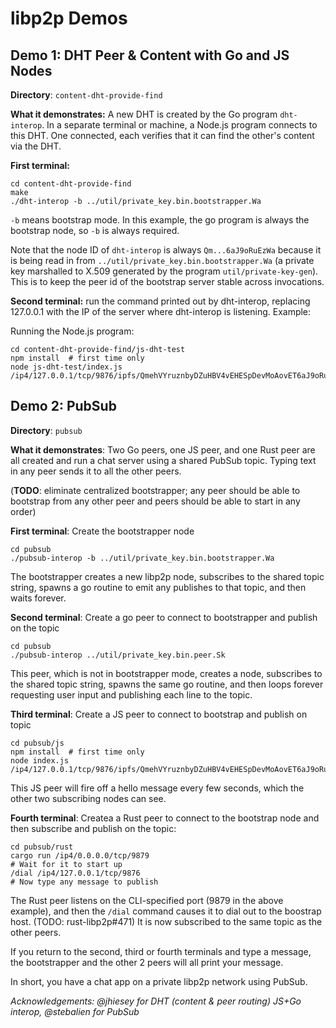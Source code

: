 # libp2p Demos

## Demo 1:  DHT Peer & Content with Go and JS Nodes

**Directory**:  `content-dht-provide-find`

**What it demonstrates:**  A new DHT is created by the Go program `dht-interop`.  In a separate terminal or machine, a Node.js program connects to this DHT.  One connected, each verifies that it can find the other's content via the DHT.

**First terminal:**
```
cd content-dht-provide-find
make
./dht-interop -b ../util/private_key.bin.bootstrapper.Wa
```

`-b` means bootstrap mode.  In this example, the go program is always the bootstrap node, so `-b` is always required.

Note that the node ID of `dht-interop` is always `Qm...6aJ9oRuEzWa` because it is being read in from `../util/private_key.bin.bootstrapper.Wa` (a private key marshalled to X.509 generated by the program `util/private-key-gen`).  This is to keep the peer id of the bootstrap server stable across invocations.

**Second terminal:**  run the command printed out by dht-interop, replacing 127.0.0.1 with the IP of the server where dht-interop is listening.  Example:

Running the Node.js program:
```
cd content-dht-provide-find/js-dht-test
npm install  # first time only
node js-dht-test/index.js /ip4/127.0.0.1/tcp/9876/ipfs/QmehVYruznbyDZuHBV4vEHESpDevMoAovET6aJ9oRuEzWa
```



## Demo 2:  PubSub

**Directory**:  `pubsub`

**What it demonstrates**:  Two Go peers, one JS peer, and one Rust peer are all created and run a chat server using a shared PubSub topic.  Typing text in any peer sends it to all the other peers.

(**TODO**:  eliminate centralized bootstrapper; any peer should be able to bootstrap from any other peer and peers should be able to start in any order)

**First terminal**:  Create the bootstrapper node

```
cd pubsub
./pubsub-interop -b ../util/private_key.bin.bootstrapper.Wa
```

The bootstrapper creates a new libp2p node, subscribes to the shared topic string, spawns a go routine to emit any publishes to that topic, and then waits forever.

**Second terminal**:  Create a go peer to connect to bootstrapper and publish on the topic

```
cd pubsub
./pubsub-interop ../util/private_key.bin.peer.Sk
```

This peer, which is not in bootstrapper mode, creates a node, subscribes to the shared topic string, spawns the same go routine, and then loops forever requesting user input and publishing each line to the topic.

**Third terminal**:  Create a JS peer to connect to bootstrap and publish on topic
```
cd pubsub/js
npm install  # first time only
node index.js /ip4/127.0.0.1/tcp/9876/ipfs/QmehVYruznbyDZuHBV4vEHESpDevMoAovET6aJ9oRuEzWa
```

This JS peer will fire off a hello message every few seconds, which the other two subscribing nodes can see.

**Fourth terminal**:  Createa a Rust peer to connect to the bootstrap node and then subscribe and publish on the topic:

```
cd pubsub/rust
cargo run /ip4/0.0.0.0/tcp/9879
# Wait for it to start up
/dial /ip4/127.0.0.1/tcp/9876
# Now type any message to publish
```

The Rust peer listens on the CLI-specified port (9879 in the above example), and then the `/dial` command causes it to dial out to the boostrap host.  (TODO:  rust-libp2p#471)  It is now subscribed to the same topic as the other peers.

If you return to the second, third or fourth terminals and type a message, the bootstrapper and the other 2 peers will all print your message.

In short, you have a chat app on a private libp2p network using PubSub.

_Acknowledgements:  @jhiesey for DHT (content & peer routing) JS+Go interop, @stebalien for PubSub_
